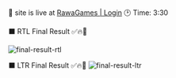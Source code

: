 📌 site is live at <a href="https://mriana9.github.io/rawagames/" >RawaGames | Login</a>
 🕑 Time: 3:30 
 

⬛ RTL Final Result ✅🔥👩

![final-result-rtl](https://github.com/mriana9/rawagames/assets/91687711/54dc7a29-514e-46d1-8218-1f7a593babc1)



⬛ LTR Final Result ✅🔥👩
![final-result-ltr](https://github.com/mriana9/rawagames/assets/91687711/55abf810-bc8a-4596-af7e-4e49616249d5)

